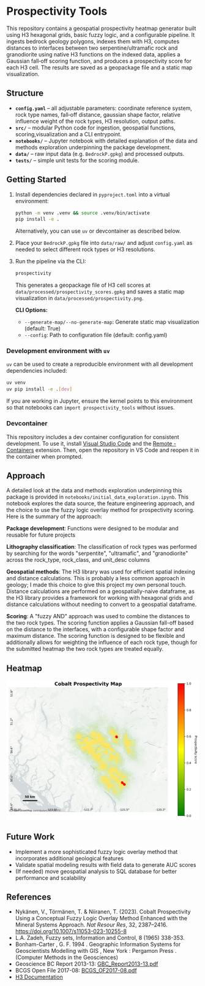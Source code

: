 # Prospectivity Tools

This repository contains a geospatial prospectivity heatmap generator built using
H3 hexagonal grids, basic fuzzy logic, and a configurable pipeline. It ingests bedrock geology polygons, indexes them with H3, computes distances to interfaces between two serpentine/ultramafic rock and granodiorite using native H3 functions on the indexed data, applies a Gaussian fall‑off scoring function, and produces a prospectivity score for each H3 cell. The results are saved as a geopackage file and a static map visualization.

## Structure

- **`config.yaml`** – all adjustable parameters: coordinate reference system,
  rock type names, fall‑off distance, gaussian shape factor, relative influence weight of the rock types, H3 resolution, output paths.
- **`src/`** – modular Python code for ingestion, geospatial functions, scoring,visualization and a CLI entrypoint.
- **`notebooks/`** – Jupyter notebook with detailed explanation of the data and methods exploration underpinning the package development.
- **`data/`** – raw input data (e.g. `BedrockP.gpkg`) and processed outputs.
- **`tests/`** – simple unit tests for the scoring module.

## Getting Started

1. Install dependencies declared in `pyproject.toml` into a virtual
   environment:

   ```bash
   python -m venv .venv && source .venv/bin/activate
   pip install -e .
    ```

    Alternatively, you can use `uv` or devcontainer as described below.

2. Place your `BedrockP.gpkg` file into `data/raw/` and adjust `config.yaml`
   as needed to select different rock types or H3 resolutions.

3. Run the pipeline via the CLI:

   ```bash
   prospectivity
   ```

   This generates a geopackage file of H3 cell scores at `data/processed/prospectivity_scores.gpkg` and saves a static map visualization in `data/processed/prospectivity.png`.

   **CLI Options:**
   - `--generate-map/--no-generate-map`: Generate static map visualization (default: True)
   - `--config`: Path to configuration file (default: config.yaml)

### Development environment with `uv`

`uv` can be used to create a reproducible environment with all development
dependencies included:

```bash
uv venv
uv pip install -e .[dev]
```

If you are working in Jupyter, ensure the kernel points to this environment so
that notebooks can `import prospectivity_tools` without issues.

### Devcontainer

This repository includes a dev container configuration for consistent development. To use it, install [Visual Studio Code](https://code.visualstudio.com/) and the [Remote - Containers](https://marketplace.visualstudio.com/items?itemName=ms-vscode-remote.remote-containers) extension. Then, open the repository in VS Code and reopen it in the container when prompted.

## Approach

A detailed look at the data and methods exploration underpinning this package is provided in `notebooks/initial_data_exploration.ipynb`. This notebook explores the data source, the feature engineering approach, and the choice to use the fuzzy logic overlay method for prospectivity scoring. Here is the summary of the approach:

**Package development**: Functions were designed to be modular and reusable for future projects

**Lithography classification**: The classification of rock types was performed by searching for the words "serpentite", "ultramafic", and "granodiorite" across the rock_type, rock_class, and unit_desc columns

**Geospatial methods**: The H3 library was used for efficient spatial indexing and distance calculations. This is probably a less common approach in geology; I made this choice to give this project my own personal touch. Distance calculations are performed on a geospatially-naive dataframe, as the H3 library provides a framework for working with hexagonal grids and distance calculations without needing to convert to a geospatial dataframe.

**Scoring**: A "fuzzy AND" approach was used to combine the distances to the two rock types. The scoring function applies a Gaussian fall-off based on the distance to the interfaces, with a configurable shape factor and maximum distance. The scoring function is designed to be flexible and additionally allows for weighting the influence of each rock type, though for the submitted heatmap the two rock types are treated equally.

## Heatmap

![Prospectivity Heatmap](data/processed/prospectivity.png)

## Future Work

- Implement a more sophisticated fuzzy logic overlay method that incorporates additional geological features
- Validate spatial modeling results with field data to generate AUC scores
- (If needed) move geospatial analysis to SQL database for better performance and scalability

## References

- Nykänen, V., Törmänen, T. & Niiranen, T. (2023). Cobalt Prospectivity Using a Conceptual Fuzzy Logic Overlay Method Enhanced with the Mineral Systems Approach. *Nat Resour Res*, 32, 2387–2416. https://doi.org/10.1007/s11053-023-10255-8
- L.A. Zadeh, Fuzzy sets, Information and Control, 8 (1965) 338-353.
- Bonham-Carter , G. F. 1994 . Geographic Information Systems for Geoscientists Modelling with GIS , New York : Pergamon Press . (Computer Methods in the Geosciences)
- Geoscience BC Report 2013-13: [GBC_Report2013-13.pdf](https://cdn.geosciencebc.com/project_data/GBC_Report2013-13/GBC_Report2013-13.pdf)
- BCGS Open File 2017-08: [BCGS_OF2017-08.pdf](https://cmscontent.nrs.gov.bc.ca/geoscience/PublicationCatalogue/OpenFile/BCGS_OF2017-08.pdf)
- [H3 Documentation](https://h3geo.org/docs/)
